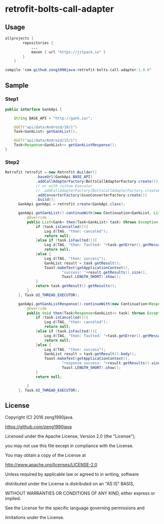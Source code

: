 # retrofit-bolts-call-adapter


## Usage
```java
allprojects {
		repositories {
			...
			maven { url "https://jitpack.io" }
		}
	}

compile 'com.github.zeng1990java:retrofit-bolts-call-adapter:1.0.0'

```

## Sample

### Step1
```java
public interface GankApi {

    String BASE_API = "http://gank.io/";

    @GET("api/data/Android/10/1")
    Task<GankList> getGankList();

    @GET("api/data/Android/15/1")
    Task<Response<GankList>> getGankListResponse();
}
```

### Step2
```java
Retrofit retrofit = new Retrofit.Builder()
              .baseUrl(GankApi.BASE_API)
              .addCallAdapterFactory(BoltsCallAdapterFactory.create())
              // or with custom Executor
              // .addCallAdapterFactory(BoltsCallAdapterFactory.createWithExecutor(Task.BACKGROUND_EXECUTOR))
              .addConverterFactory(GsonConverterFactory.create())
              .build();
      GankApi gankApi = retrofit.create(GankApi.class);

      gankApi.getGankList().continueWith(new Continuation<GankList, List<Gank>>() {
          @Override
          public List<Gank> then(Task<GankList> task) throws Exception {
              if (task.isCancelled()){
                  Log.d(TAG, "then: canceled");
                  return null;
              }else if (task.isFaulted()){
                  Log.d(TAG, "then: faulted: "+task.getError().getMessage());
                  return null;
              }else {
                  Log.d(TAG, "then: success");
                  GankList result = task.getResult();
                  Toast.makeText(getApplicationContext(),
                          "success: "+result.getResults().size(),
                          Toast.LENGTH_SHORT).show();
              }
              return task.getResult().getResults();
          }
      }, Task.UI_THREAD_EXECUTOR);

      gankApi.getGankListResponse().continueWith(new Continuation<Response<GankList>, Void>() {
          @Override
          public Void then(Task<Response<GankList>> task) throws Exception {
              if (task.isCancelled()){
                  Log.d(TAG, "then: canceled");
                  return null;
              }else if (task.isFaulted()){
                  Log.d(TAG, "then: faulted: "+task.getError().getMessage());
                  return null;
              }else {
                  Log.d(TAG, "then: success");
                  GankList result = task.getResult().body();
                  Toast.makeText(getApplicationContext(),
                          "response success: "+result.getResults().size(),
                          Toast.LENGTH_SHORT).show();
              }
              return null;

          }
      }, Task.UI_THREAD_EXECUTOR);
```


## License
Copyright (C) 2016 zeng1990java.

   https://github.com/zeng1990java

Licensed under the Apache License, Version 2.0 (the "License");

you may not use this file except in compliance with the License.

You may obtain a copy of the License at

   http://www.apache.org/licenses/LICENSE-2.0

Unless required by applicable law or agreed to in writing, software

distributed under the License is distributed on an "AS IS" BASIS,

WITHOUT WARRANTIES OR CONDITIONS OF ANY KIND, either express or implied.

See the License for the specific language governing permissions and

limitations under the License.
